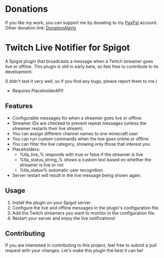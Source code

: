 # Donations
If you like my work, you can support me by donating to my [PayPal](https://paypal.me/ax3lt) account.<br>
Other donation link: [DonationAlerts](https://www.donationalerts.com/r/ax3lt)

# Twitch Live Notifier for Spigot

A Spigot plugin that broadcasts a message when a Twitch streamer goes live or offline. This plugin is still in early beta, so feel free to contribute to its development.

(I didn't test it very well, so if you find any bugs, please report them to me.)

- Requires PlaceholderAPI!

## Features
- Configurable messages for when a streamer goes live or offline.
- Streamer IDs are checked to prevent repeat messages (unless the streamer restarts their live stream).
- You can assign different channel names to one minecraft user
- You can run custom commands when the live goes online or offline
- You can filter the live category, showing only those that interest you
- Placeholders:
  - %tla_live_<mcUsername>% responds with true or false if the streamer is live
  - %tla_status_string_<mcUsername>% shows a custom text based on whether the streamer is live or not
  - %tla_status% automatic user recognition
- Server restart will result in the live message being shown again.

## Usage
1. Install the plugin on your Spigot server.
2. Configure the live and offline messages in the plugin's configuration file.
3. Add the Twitch streamers you want to monitor in the configuration file.
4. Restart your server and enjoy the live notifications!

## Contributing
If you are interested in contributing to this project, feel free to submit a pull request with your changes. Let's make this plugin the best it can be!

